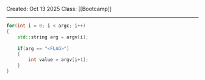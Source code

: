 Created: Oct 13 2025
Class: [[Bootcamp]] 
- - -
```cpp
for(int i = 0; i < argc; i++)
{
	std::string arg = argv[i];
	
	if(arg == "<FLAG>")
	{
		int value = argv[i+1];
	}
}
```